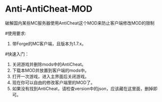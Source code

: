 # Anti-AntiCheat-MOD  
破解国内某些MC服务器使用AntiCheat这个MOD来防止客户端修改MOD的限制  

#使用要求:  
1. 带Forge的MC客户端，且版本为1.7.x。  

#快速入门：  
1. 关闭游戏并删除mods中的AntiCheat。  
2. 下载本MOD并放置到客户端的mods中。  
3. 打开一次游戏，进入主界面后关闭游戏。
4. 现在你可以自由的修改客户端里的MOD了。  
5. 如果没有找到AntiCheat，请检查version中的json，应该藏在这里面，删掉即可。  
